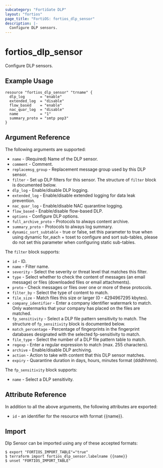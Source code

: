 ```yaml
---
subcategory: "FortiGate DLP"
layout: "fortios"
page_title: "FortiOS: fortios_dlp_sensor"
description: |-
  Configure DLP sensors.
---
```


# fortios_dlp_sensor
Configure DLP sensors.

## Example Usage

```hcl
resource "fortios_dlp_sensor" "trname" {
  dlp_log       = "enable"
  extended_log  = "disable"
  flow_based    = "enable"
  nac_quar_log  = "disable"
  name          = "1"
  summary_proto = "smtp pop3"
}
```

## Argument Reference


The following arguments are supported:

* `name` - (Required) Name of the DLP sensor.
* `comment` - Comment.
* `replacemsg_group` - Replacement message group used by this DLP sensor.
* `filter` - Set up DLP filters for this sensor. The structure of `filter` block is documented below.
* `dlp_log` - Enable/disable DLP logging.
* `extended_log` - Enable/disable extended logging for data leak prevention.
* `nac_quar_log` - Enable/disable NAC quarantine logging.
* `flow_based` - Enable/disable flow-based DLP.
* `options` - Configure DLP options.
* `full_archive_proto` - Protocols to always content archive.
* `summary_proto` - Protocols to always log summary.
* `dynamic_sort_subtable` - true or false, set this parameter to true when using dynamic for_each + toset to configure and sort sub-tables, please do not set this parameter when configuring static sub-tables.

The `filter` block supports:

* `id` - ID.
* `name` - Filter name.
* `severity` - Select the severity or threat level that matches this filter.
* `type` - Select whether to check the content of messages (an email message) or files (downloaded files or email attachments). 
* `proto` - Check messages or files over one or more of these protocols.
* `filter_by` - Select the type of content to match.
* `file_size` - Match files this size or larger (0 - 4294967295 kbytes).
* `company_identifier` - Enter a company identifier watermark to match. Only watermarks that your company has placed on the files are matched.
* `fp_sensitivity` - Select a DLP file pattern sensitivity to match. The structure of `fp_sensitivity` block is documented below.
* `match_percentage` - Percentage of fingerprints in the fingerprint databases designated with the selected fp-sensitivity to match.
* `file_type` - Select the number of a DLP file pattern table to match.
* `regexp` - Enter a regular expression to match (max. 255 characters).
* `archive` - Enable/disable DLP archiving.
* `action` - Action to take with content that this DLP sensor matches.
* `expiry` - Quarantine duration in days, hours, minutes format (dddhhmm).

The `fp_sensitivity` block supports:

* `name` - Select a DLP sensitivity.


## Attribute Reference

In addition to all the above arguments, the following attributes are exported:
* `id` - an identifier for the resource with format {{name}}.

## Import

Dlp Sensor can be imported using any of these accepted formats:
```
$ export "FORTIOS_IMPORT_TABLE"="true"
$ terraform import fortios_dlp_sensor.labelname {{name}}
$ unset "FORTIOS_IMPORT_TABLE"
```
